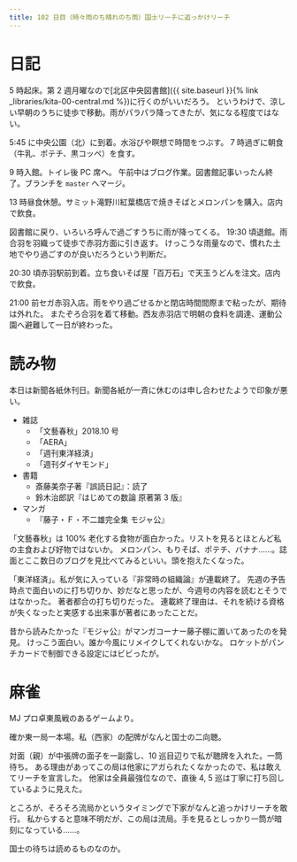 ```yaml
---
title: 102 日目（時々雨のち晴れのち雨）国士リーチに追っかけリーチ
---
```


# 日記

5 時起床。第 2 週月曜なので[北区中央図書館]({{ site.baseurl }}{% link _libraries/kita-00-central.md %})に行くのがいいだろう。
というわけで、涼しい早朝のうちに徒歩で移動。雨がパラパラ降ってきたが、気になる程度ではない。

5:45 に中央公園（北）に到着。水浴びや瞑想で時間をつぶす。
7 時過ぎに朝食（牛乳、ポテチ、黒コッペ）を食す。

9 時入館。トイレ後 PC 席へ。
午前中はブログ作業。図書館記事いったん終了。ブランチを `master` へマージ。

13 時昼食休憩。サミット滝野川紅葉橋店で焼きそばとメロンパンを購入。店内で飲食。

図書館に戻り、いろいろ呼んで過ごすうちに雨が降ってくる。
19:30 頃退館。雨合羽を羽織って徒歩で赤羽方面に引き返す。
けっこうな雨量なので、慣れた土地でやり過ごすのが良いだろうという判断だ。

20:30 頃赤羽駅前到着。立ち食いそば屋「百万石」で天玉うどんを注文。店内で飲食。

21:00 前セガ赤羽入店。雨をやり過ごせるかと閉店時間間際まで粘ったが、期待は外れた。
またぞろ合羽を着て移動。西友赤羽店で明朝の食料を調達、運動公園へ避難して一日が終わった。

# 読み物

本日は新聞各紙休刊日。新聞各紙が一斉に休むのは申し合わせたようで印象が悪い。

* 雑誌
  * 「文藝春秋」2018.10 号
  * 「AERA」
  * 「週刊東洋経済」
  * 「週刊ダイヤモンド」
* 書籍
  * 斎藤美奈子著『誤読日記』：読了
  * 鈴木治郎訳『はじめての数論 原著第 3 版』
* マンガ
  * 『藤子・Ｆ・不二雄完全集 モジャ公』

「文藝春秋」は 100% 老化する食物が面白かった。リストを見るとほとんど私の主食および好物ではないか。
メロンパン、もりそば、ポテチ、バナナ……。誌面とここ数日のブログを見比べてみるといい。頭を抱えたくなった。

「東洋経済」。私が気に入っている『非常時の組織論』が連載終了。
先週の予告時点で面白いのに打ち切りか、妙だなと思ったが、今週号の内容を読むとそうではなかった。
著者都合の打ち切りだった。
連載終了理由は、それを続ける資格が失くなったと実感する出来事が著者にあったことだ。

昔から読みたかった『モジャ公』がマンガコーナー藤子棚に置いてあったのを発見。
けっこう面白い。誰か今風にリメイクしてくれないかな。
ロケットがパンチカードで制御できる設定にはビビったが。

# 麻雀

MJ プロ卓東風戦のあるゲームより。

確か東一局一本場。私（西家）の配牌がなんと国士の二向聴。

対面（親）が中張牌の面子を一副露し、10 巡目辺りで私が聴牌を入れた。一筒待ち。
ある理由があってこの局は他家にアガられたくなかったので、私は敢えてリーチを宣言した。
他家は全員最強位なので、直後 4, 5 巡は丁寧に打ち回しているように見えた。

ところが、そろそろ流局かというタイミングで下家がなんと追っかけリーチを敢行。
私からすると意味不明だが、この局は流局。手を見るとしっかり一筒が暗刻になっている……。

国士の待ちは読めるものなのか。
